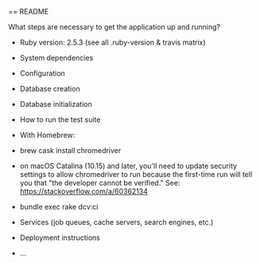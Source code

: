 == README

What steps are necessary to get the
application up and running?

* Ruby version: 2.5.3 (see all .ruby-version & travis matrix)

* System dependencies

* Configuration

* Database creation

* Database initialization

* How to run the test suite
 * With Homebrew:
  * brew cask install chromedriver
  * on macOS Catalina (10.15) and later, you'll need to update security settings to allow chromedriver to run because the first-time run will tell you that "the developer cannot be verified." See: https://stackoverflow.com/a/60362134
 * bundle exec rake dcv:ci

* Services (job queues, cache servers, search engines, etc.)

* Deployment instructions

* ...
